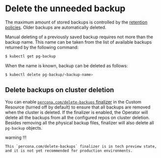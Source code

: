 # Delete the unneeded backup

The maximum amount of stored backups is controlled by the [retention policies](backup-retention.md).
Older backups are automatically deleted. 

Manual deleting of a previously saved backup requires not more than the backup
name. This name can be taken from the list of available backups returned
by the following command:

``` {.bash data-prompt="$" }
$ kubectl get pg-backup
```

When the name is known, backup can be deleted as follows:

``` {.bash data-prompt="$" }
$ kubectl delete pg-backup/<backup-name>
```

## Delete backups on cluster deletion

You can enable [`percona.com/delete-backups` finalizer](operator.md#finalizers-delete-backups) in the Custom Resource (turned off by default) to ensure that all backups are removed when the cluster is deleted.
If the finalizer is enabled, the Operator will delete all the backups from all the configured repos on cluster deletion. Besides removing all the physical backup files, finalizer will also delete all `pg-backup` objects.

warning !!!

    This `percona.com/delete-backups` finalizer is in tech preview state, and it is not yet recommended for production environments.
